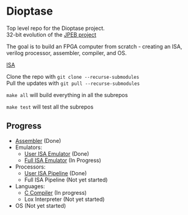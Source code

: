 # Dioptase

Top level repo for the Dioptase project.  
32-bit evolution of the [JPEB project](https://github.com/PaulBailey-1/JPEB)

The goal is to build an FPGA computer from scratch - creating an ISA, verilog processor, assembler, compiler, and OS.

[ISA](https://github.com/b-Rocks2718/Dioptase/blob/main/docs/ISA.md)

Clone the repo with `git clone --recurse-submodules`  
Pull the updates with `git pull --recurse-submodules`

`make all` will build everything in all the subrepos

`make test` will test all the subrepos


## Progress

- [Assembler](https://github.com/b-Rocks2718/Dioptase-Assembler) (Done)
- Emulators:
  - [User ISA Emulator](https://github.com/b-Rocks2718/Dioptase-Emulator-Simple) (Done)
  - [Full ISA Emulator](https://github.com/b-Rocks2718/Dioptase-Emulator-Full) (In Progress)
- Processors:
  - [User ISA Pipeline](https://github.com/b-Rocks2718/Dioptase-Pipe-Simple) (Done)
  - Full ISA Pipeline (Not yet started)
- Languages:
  - [C Compiler](https://github.com/b-Rocks2718/Dioptase-C-Compiler) (In progress)
  - Lox Interpreter (Not yet started)
- OS (Not yet started)